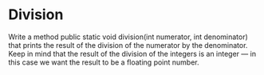 
# Division

Write a method public static void division(int numerator, int denominator) that prints the result of the division of the numerator by the denominator. Keep in mind that the result of the division of the integers is an integer — in this case we want the result to be a floating point number.
